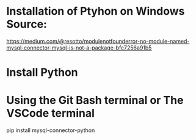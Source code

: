 # Installation of Ptyhon on Windows Source:
https://medium.com/@resotto/modulenotfounderror-no-module-named-mysql-connector-mysql-is-not-a-package-bfc7256a91b5

# Install Python
# Using the Git Bash terminal or The VSCode terminal
pip install mysql-connector-python
